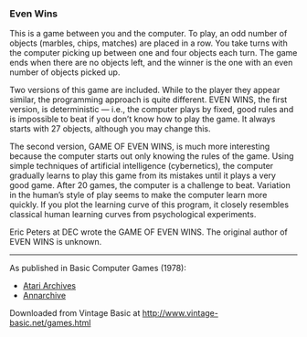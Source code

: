 ### Even Wins

This is a game between you and the computer. To play, an odd number of objects (marbles, chips, matches) are placed in a row. You take turns with the computer picking up between one and four objects each turn. The game ends when there are no objects left, and the winner is the one with an even number of objects picked up.

Two versions of this game are included. While to the player they appear similar, the programming approach is quite different. EVEN WINS, the first version, is deterministic — i.e., the computer plays by fixed, good rules and is impossible to beat if you don’t know how to play the game. It always starts with 27 objects, although you may change this.

The second version, GAME OF EVEN WINS, is much more interesting because the computer starts out only knowing the rules of the game. Using simple techniques of artificial intelligence (cybernetics), the computer gradually learns to play this game from its mistakes until it plays a very good game. After 20 games, the computer is a challenge to beat. Variation in the human’s style of play seems to make the computer learn more quickly. If you plot the learning curve of this program, it closely resembles classical human learning curves from psychological experiments.

Eric Peters at DEC wrote the GAME OF EVEN WINS. The original author of EVEN WINS is unknown.

---

As published in Basic Computer Games (1978):
- [Atari Archives](https://www.atariarchives.org/basicgames/showpage.php?page=60)
- [Annarchive](https://annarchive.com/files/Basic_Computer_Games_Microcomputer_Edition.pdf#page=75)

Downloaded from Vintage Basic at
http://www.vintage-basic.net/games.html
